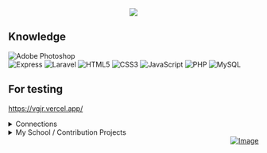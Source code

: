 <div align="center">
  <a href="https://github.com/GreenVGJR">
    <img src="https://github-readme-stats.vercel.app/api/top-langs?username=greenvgjr&hide=css&layout=compact&theme=dark&hide_border=true&cache_seconds=1800"/>
  </a>
</div>

## Knowledge
![Adobe Photoshop](https://img.shields.io/badge/adobe%20photoshop-%2331A8FF.svg?style=for-the-badge&logo=adobe%20photoshop&logoColor=white)<br>
![Express](https://img.shields.io/badge/express-%23FF2D20.svg?style=for-the-badge&logo=express&logoColor=white) ![Laravel](https://img.shields.io/badge/laravel-%23FF2D20.svg?style=for-the-badge&logo=laravel&logoColor=white) ![HTML5](https://img.shields.io/badge/html5-%23E34F26.svg?style=for-the-badge&logo=html5&logoColor=white) ![CSS3](https://img.shields.io/badge/css3-%231572B6.svg?style=for-the-badge&logo=css3&logoColor=white) ![JavaScript](https://img.shields.io/badge/javascript-%23323330.svg?style=for-the-badge&logo=javascript&logoColor=%23F7DF1E) ![PHP](https://img.shields.io/badge/php-%23777BB4.svg?style=for-the-badge&logo=php&logoColor=white) ![MySQL](https://img.shields.io/badge/mysql-4479A1.svg?style=for-the-badge&logo=mysql&logoColor=white)

## For testing
https://vgjr.vercel.app/

<details>
<summary>Connections</summary>
  
| [Twitter](https://twitter.com/Green_VGJR) | [Instagram](https://instagram.com/green._vgjr) | [Reddit](https://www.reddit.com/u/GreenVGJR) | [Spotify](https://open.spotify.com/user/uz2gmmfdw7gxcofnb3843pju5) | [SoundCloud](https://soundcloud.com/greenvgjr) |
|:-:|:-:|:-:|:-:|:-:|
| [YouTube](https://www.youtube.com/@greenvgjr) | [Steam](https://steamcommunity.com/profiles/76561199079533730) | [Roblox](https://www.roblox.com/users/433337308/profile) | [Twitch](https://twitch.tv/greenvgjr) | [Discord](https://discord.com/users/681124961494237442) |
| [Threads](https://threads.net/green._vgjr) | [Pixiv](https://www.pixiv.net/en/users/73613724) | [Telegram](https://t.me/greenvgjr) | [Trakteer](https://trakteer.id/vgjr) | [PixAI](https://pixai.art/@greenvgjr) |
| [v0.dev](https://v0.dev/greenvgjr) | \- | [Saweria](https://saweria.co/vgjr) | \- | \- |

</details>


<details>
<summary>My School / Contribution Projects</summary>
  
| Repository | Preview | Type |
|------------|-------------|-------------|
| [![VGJR Radio](https://github-readme-stats.vercel.app/api/pin/?username=greenvgjr&repo=vgjradio&theme=dark)](https://github.com/GreenVGJR/vgjradio) | <img src="https://github.com/user-attachments/assets/ec253979-b26a-4a8b-b83b-8615f1604908" alt="Preview" width="512"/> | School |
| [![Vouchify](https://github-readme-stats.vercel.app/api/pin/?username=greenvgjr&repo=vouchify&theme=dark)](https://github.com/GreenVGJR/vouchify) | <img src="https://github.com/user-attachments/assets/cc402d77-5ec0-4a87-a774-7ba0ed3429aa" alt="Preview" width="512"/> | School |
| [![Polling](https://github-readme-stats.vercel.app/api/pin/?username=DefinetlyNotRay&repo=Polling-Web-App&theme=dark)](https://github.com/DefinetlyNotRay/Polling-Web-App) | <img src="https://github.com/user-attachments/assets/51f5289f-25c1-45af-9c2d-2e3f942ed846" alt="Preview" width="512"/> | Contribution |
| [![Vesa Socmed](https://github-readme-stats.vercel.app/api/pin/?username=greenvgjr&repo=vesa-socmed&theme=dark)](https://github.com/GreenVGJR/vesa-socmed) | <img src="https://github.com/user-attachments/assets/65d11856-a739-44d7-b97f-c740624d448c" alt="Preview" width="512"/> | School |

</details>

<div align="right">
  <a href="https://github.com/GreenVGJR">
    <img src="https://komarev.com/ghpvc/?username=GreenVGJR&color=green" alt="Image" loading="lazy"/><br>
  </a>
</div>
